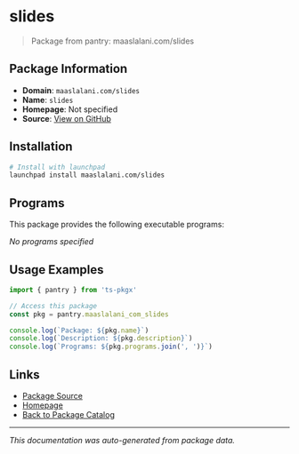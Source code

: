 # slides

> Package from pantry: maaslalani.com/slides

## Package Information

- **Domain**: `maaslalani.com/slides`
- **Name**: `slides`
- **Homepage**: Not specified
- **Source**: [View on GitHub](https://github.com/pkgxdev/pantry/tree/main/projects/maaslalani.com/slides/package.yml)

## Installation

```bash
# Install with launchpad
launchpad install maaslalani.com/slides
```

## Programs

This package provides the following executable programs:

*No programs specified*

## Usage Examples

```typescript
import { pantry } from 'ts-pkgx'

// Access this package
const pkg = pantry.maaslalani_com_slides

console.log(`Package: ${pkg.name}`)
console.log(`Description: ${pkg.description}`)
console.log(`Programs: ${pkg.programs.join(', ')}`)
```

## Links

- [Package Source](https://github.com/pkgxdev/pantry/tree/main/projects/maaslalani.com/slides/package.yml)
- [Homepage](#)
- [Back to Package Catalog](../package-catalog.md)

---

*This documentation was auto-generated from package data.*
